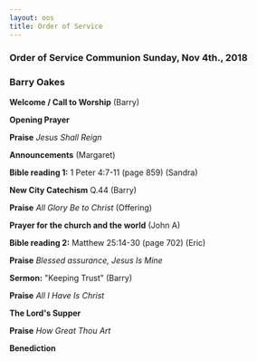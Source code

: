 ```yaml
---
layout: oos
title: Order of Service
---
```

### Order of Service Communion Sunday, Nov 4th., 2018
### Barry Oakes

**Welcome / Call to Worship**  (Barry)

**Opening Prayer**

**Praise**  *Jesus Shall Reign*

**Announcements** (Margaret)

**Bible reading 1:** 1 Peter 4:7-11 (page 859)  (Sandra)

**New City Catechism** Q.44 (Barry)

**Praise** *All Glory Be to Christ* (Offering) 

**Prayer for the church and the world** (John A)

**Bible reading 2:** Matthew 25:14-30 (page 702)  (Eric)

**Praise** *Blessed assurance, Jesus Is Mine*

**Sermon:**  "Keeping Trust" (Barry)

**Praise** *All I Have Is Christ*

**The Lord's Supper**

**Praise** *How Great Thou Art* 

**Benediction** 

